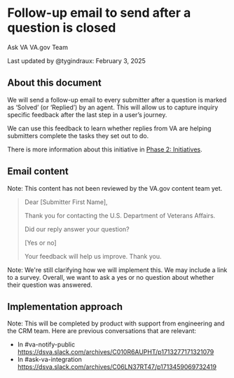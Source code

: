 # Follow-up email to send after a question is closed

Ask VA VA.gov Team

Last updated by @tygindraux: February 3, 2025

## About this document

We will send a follow-up email to every submitter after a question is marked as ‘Solved’ (or ‘Replied’) by an agent. This will allow us to capture inquiry specific feedback after the last step in a user’s journey. 

We can use this feedback to learn whether replies from VA are helping submitters complete the tasks they set out to do.

There is more information about this initiative in [Phase 2: Initiatives](https://github.com/department-of-veterans-affairs/va.gov-team/blob/master/products/ask-va/product/Phase%202%3A%20Initiatives.md).

## Email content

Note: This content has not been reviewed by the VA.gov content team yet.

> Dear [Submitter First Name],
>
> Thank you for contacting the U.S. Department of Veterans Affairs.
>
> Did our reply answer your question?
>
> [Yes or no]
>
> Your feedback will help us improve. Thank you.

Note: We're still clarifying how we will implement this. We may include a link to a survey. Overall, we want to ask a yes or no question about whether their question was answered.

## Implementation approach

Note: This will be completed by product with support from engineering and the CRM team. Here are previous conversations that are relevant:
- In #va-notify-public https://dsva.slack.com/archives/C010R6AUPHT/p1713277171321079
- In #ask-va-integration https://dsva.slack.com/archives/C06LN37RT47/p1713459069732419
